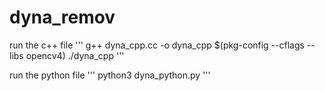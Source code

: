 # dyna_remov

run the c++ file
'''
g++ dyna_cpp.cc -o dyna_cpp $(pkg-config --cflags --libs opencv4)
./dyna_cpp
'''

run the python file
'''
python3 dyna_python.py
'''

